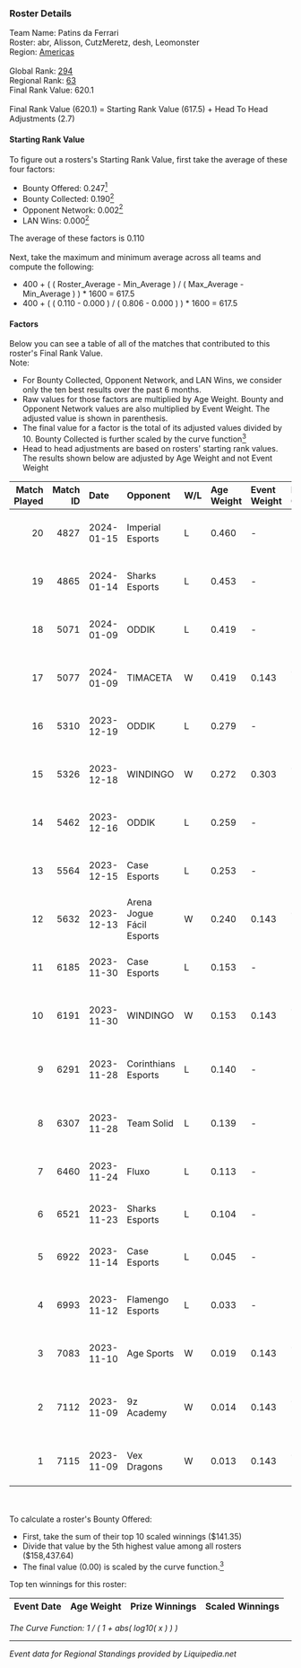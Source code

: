 ### Roster Details<br />
Team Name: Patins da Ferrari<br />
Roster: abr, Alisson, CutzMeretz, desh, Leomonster<br />
Region: [Americas]( ../standings_americas.md)<br />
<br />
Global Rank: [294](../standings_global.md)<br />
Regional Rank: [63]( ../standings_americas.md)<br />
Final Rank Value:  620.1<br />
<br />
Final Rank Value (620.1) = Starting Rank Value (617.5) + Head To Head Adjustments (2.7)<br />

#### Starting Rank Value<br />
To figure out a rosters's Starting Rank Value, first take the average of these four factors:<br />
- Bounty Offered: 0.247[<sup>1</sup>](#table2)
- Bounty Collected: 0.190[<sup>2</sup>](#table1)
- Opponent Network: 0.002[<sup>2</sup>](#table1)
- LAN Wins: 0.000[<sup>2</sup>](#table1)

The average of these factors is 0.110<br />
<br />
Next, take the maximum and minimum average across all teams and compute the following:<br />
- 400 + ( ( Roster_Average - Min_Average ) / ( Max_Average - Min_Average ) ) * 1600 = 617.5
- 400 + ( ( 0.110 - 0.000 ) / ( 0.806 - 0.000 ) ) * 1600 = 617.5


#### Factors<br />
Below you can see a table of all of the matches that contributed to this roster's Final Rank Value.<br />
Note:<br />

- For Bounty Collected, Opponent Network, and LAN Wins, we consider only the ten best results over the past 6 months.
- Raw values for those factors are multiplied by Age Weight. Bounty and Opponent Network values are also multiplied by Event Weight. The adjusted value is shown in parenthesis.
- The final value for a factor is the total of its adjusted values divided by 10. Bounty Collected is further scaled by the curve function[<sup>3</sup>](#curveFunction)
- Head to head adjustments are based on rosters' starting rank values. The results shown below are adjusted by Age Weight and not Event Weight
<span id="table1"></span><br />


| Match Played | Match ID | Date       | Opponent                  | W/L | Age Weight | Event Weight | Bounty Collected | Opponent Network | LAN Wins      | H2H Adj. | Roster                                         |
| -: | -: | :- | :- | :- | :- | :- | :- | :- | :- | -: | :- |
|           20 |     4827 | 2024-01-15 | Imperial Esports          | L   | 0.460      | -            | -                | -                | -             |    -0.06 | abr, Alisson, CutzMeretz, desh, Leomonster     |
|           19 |     4865 | 2024-01-14 | Sharks Esports            | L   | 0.453      | -            | -                | -                | -             |    -2.57 | abr, Alisson, CutzMeretz, desh, Leomonster     |
|           18 |     5071 | 2024-01-09 | ODDIK                     | L   | 0.419      | -            | -                | -                | -             |    -2.22 | abr, Alisson, CutzMeretz, desh, Leomonster     |
|           17 |     5077 | 2024-01-09 | TIMACETA                  | W   | 0.419      | 0.143        | 0.001 (0.000)    | 0.145 (0.009)    | false (0.000) |     7.48 | abr, Alisson, CutzMeretz, desh, Leomonster     |
|           16 |     5310 | 2023-12-19 | ODDIK                     | L   | 0.279      | -            | -                | -                | -             |    -1.52 | abr, Alisson, CutzMeretz, desh, Leomonster     |
|           15 |     5326 | 2023-12-18 | WINDINGO                  | W   | 0.272      | 0.303        | 0.004 (0.000)    | 0.026 (0.002)    | false (0.000) |     4.79 | abr, Alisson, CutzMeretz, desh, Leomonster     |
|           14 |     5462 | 2023-12-16 | ODDIK                     | L   | 0.259      | -            | -                | -                | -             |    -1.37 | abr, Alisson, CutzMeretz, desh, Leomonster     |
|           13 |     5564 | 2023-12-15 | Case Esports              | L   | 0.253      | -            | -                | -                | -             |    -2.82 | abr, Alisson, CutzMeretz, desh, Leomonster     |
|           12 |     5632 | 2023-12-13 | Arena Jogue Fácil Esports | W   | 0.240      | 0.143        | 0.002 (0.000)    | 0.125 (0.004)    | false (0.000) |     4.43 | abr, Alisson, CutzMeretz, desh, Leomonster     |
|           11 |     6185 | 2023-11-30 | Case Esports              | L   | 0.153      | -            | -                | -                | -             |    -1.75 | abr, Alisson, CutzMeretz, Leomonster, supLexN1 |
|           10 |     6191 | 2023-11-30 | WINDINGO                  | W   | 0.153      | 0.143        | 0.004 (0.000)    | 0.026 (0.001)    | false (0.000) |     2.71 | bichop, nasher, PREDI, restik, Righi           |
|            9 |     6291 | 2023-11-28 | Corinthians Esports       | L   | 0.140      | -            | -                | -                | -             |    -2.18 | DANVIET, Demonos, fREQ, proSHOW, r4ul          |
|            8 |     6307 | 2023-11-28 | Team Solid                | L   | 0.139      | -            | -                | -                | -             |    -0.76 | abr, Alisson, CutzMeretz, Leomonster, supLexN1 |
|            7 |     6460 | 2023-11-24 | Fluxo                     | L   | 0.113      | -            | -                | -                | -             |    -0.31 | chay, Lucaozy, PKL, v$m, zevy                  |
|            6 |     6521 | 2023-11-23 | Sharks Esports            | L   | 0.104      | -            | -                | -                | -             |    -0.58 | doc, drg, gafolo, rdnzao, togs                 |
|            5 |     6922 | 2023-11-14 | Case Esports              | L   | 0.045      | -            | -                | -                | -             |    -0.53 | abr, Alisson, CutzMeretz, Leomonster, supLexN1 |
|            4 |     6993 | 2023-11-12 | Flamengo Esports          | L   | 0.033      | -            | -                | -                | -             |    -0.64 | abr, Alisson, CutzMeretz, Leomonster, supLexN1 |
|            3 |     7083 | 2023-11-10 | Age Sports                | W   | 0.019      | 0.143        | 0.000 (0.000)    | 0.000 (0.000)    | false (0.000) |     0.14 | antonini, iDk, Maluk3, pesadelo, prt           |
|            2 |     7112 | 2023-11-09 | 9z Academy                | W   | 0.014      | 0.143        | 0.003 (0.000)    | 0.237 (0.000)    | false (0.000) |     0.24 | divine, MaxOff, perez, slashzz, Tomate         |
|            1 |     7115 | 2023-11-09 | Vex Dragons               | W   | 0.013      | 0.143        | 0.000 (0.000)    | 0.018 (0.000)    | false (0.000) |     0.19 | crownzera, machado, sanc, void, wallz1k        |

<br />
<span id="table2"></span><br />
To calculate a roster's Bounty Offered:<br />

- First, take the sum of their top 10 scaled winnings ($141.35)
- Divide that value by the 5th highest value among all rosters ($158,437.64)
- The final value (0.00) is scaled by the curve function.[<sup>3</sup>](#curveFunction)

Top ten winnings for this roster:<br />

| Event Date | Age Weight | Prize Winnings | Scaled Winnings |
| :- | -: | :- | :- |


<span id="curveFunction"></span>_The Curve Function: 1 / ( 1 + abs( log10( x ) ) )_<br />

---
_Event data for Regional Standings provided by Liquipedia.net_<br />
